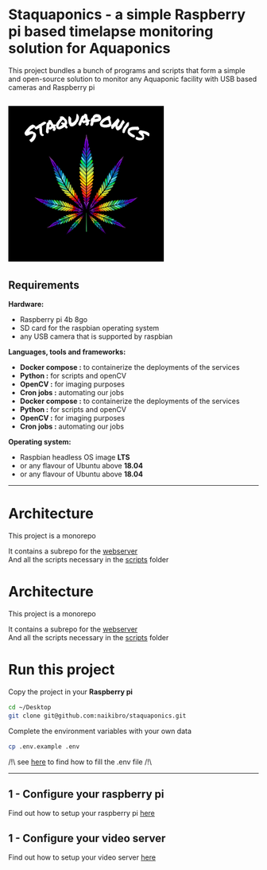 # Staquaponics - a simple Raspberry pi based timelapse monitoring solution for Aquaponics

This project bundles a bunch of programs and scripts that form a simple and open-source solution to monitor any Aquaponic facility with USB based cameras and Raspberry pi

![staquaponics](assets/Staquaponics.png)
---

## Requirements

**Hardware:**

- Raspberry pi 4b 8go
- SD card for the raspbian operating system
- any USB camera that is supported by raspbian

**Languages, tools and frameworks:**


- **Docker compose :** to containerize the deployments of the services
- **Python :** for scripts and openCV
- **OpenCV :** for imaging purposes
- **Cron jobs :** automating our jobs
- **Docker compose :** to containerize the deployments of the services
- **Python :** for scripts and openCV
- **OpenCV :** for imaging purposes
- **Cron jobs :** automating our jobs

**Operating system:**

- Raspbian headless OS image **LTS**
- or any flavour of Ubuntu above **18.04**
- or any flavour of Ubuntu above **18.04**

---
# Architecture
This project is a monorepo

It contains a subrepo for the [webserver](staquaponics)  
And all the scripts necessary in the [scripts](scripts) folder
# Architecture
This project is a monorepo

It contains a subrepo for the [webserver](staquaponics)  
And all the scripts necessary in the [scripts](scripts) folder

# Run this project

Copy the project in your **Raspberry pi**

```sh
cd ~/Desktop
git clone git@github.com:naikibro/staquaponics.git
```

Complete the environment variables with your own data

```sh
cp .env.example .env
```

/!\ see [here]() to find how to fill the .env file /!\

---
## 1 - Configure your raspberry pi
Find out how to setup your raspberry pi [here](RASPBERRY.md)

## 1 - Configure your video server
Find out how to setup your video server [here](VIDEOSERVER.md)